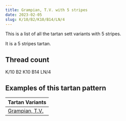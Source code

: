 ```yaml
---
title: Grampian, T.V. with 5 stripes
date: 2023-02-05
slug: K/10/B2/K10/B14/LN/4
---
```

This is a list of all the tartan sett variants with 5 stripes.

It is a 5 stripes tartan.


## Thread count
K/10 B2 K10 B14 LN/4

## Examples of this tartan pattern

| Tartan Variants |
|---------------|
| [Grampian, T.V.](/variants/k/10/b2/k10/b14/ln/4-b304080-k000000-lne0e0e0)||
